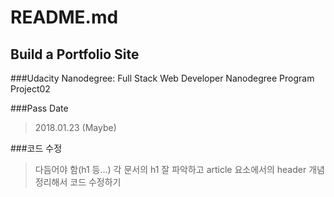 README.md
============
Build a Portfolio Site
---------------------------------
###Udacity Nanodegree: Full Stack Web Developer Nanodegree Program Project02

###Pass Date 
>2018.01.23 (Maybe)

###코드 수정
>다듬어야 함(h1 등...)
>각 문서의 h1 잘 파악하고 article 요소에서의 header 개념 정리해서 코드 수정하기
